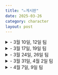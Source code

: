 ```yaml
---
title: "✏️게시판"
date: 2025-03-26
category: character
layout: post
---
```


<details>
    <summary> - 3월 10일, 12일 팀 </summary>
    <div markdown="1">
    
    1조 : 장호진, 이아라, 안정현
    
    2조 : 이은빈, 박민찬, 김진우
    
    3조 : 박지용, 조용현, 이도현
    
    4조 : 구본윤, 김도예, 엄재현
    
    5조 : 김누리, 권관우
</div>
    <img src="/assets/1week.png" alt="1주차 모둠">
</details>

<details>
    <summary> - 3월 17일, 19일 팀 </summary>
    <div markdown="1">
    
    1조 : 박지용, 구본윤, 김누리
    
    2조 : 장호진, 엄재현
    
    3조 : 이도현, 권관우, 김도예
    
    4조 : 김진우, 이아라, 조용현
    
    5조 : 박민찬, 안정현
</div>
    <img src="/assets/2week.png" alt="2주차 모둠">
</details>

<details>
    <summary> - 3월 24일, 26일 팀 </summary>
    <div markdown="1">
    
    1조 : 박민찬, 조용현, 구본윤
    
    2조 : 박지용, 권관우, 안정현
    
    3조 : 김진우, 장호진, 김누리
    
    4조 : 이도현, 엄재현
    
    5조 : 이아라, 김도예
</div>
    <img src="/assets/3week.png" alt="3주차 모둠">
</details>

<details>
    <summary> - 3월 31일, 4월 2일 팀 </summary>
    <div markdown="1">
    
    1조 : 이도현, 이아라, 김누리
    
    2조 : 조용현, 김도예, 박민찬
    
    3조 : 안정현, 권관우, 엄재현
    
    4조 : 구본윤, 장호진, 박지용
    
</div>
    <img src="/assets/4week.png" alt="4주차 모둠">
</details>

<details>
    <summary> - 4월 7일, 9일 팀 </summary>
    <div markdown="1">
    
    1조 : 김도예, 구본윤, 이도현
    
    2조 : 박지용, 이아라, 엄재현
    
    3조 : 김누리, 박민찬, 안정현
    
    4조 : 권관우, 조용현, 장호진진
    
</div>
    <img src="/assets/5week.png" alt="5주차 모둠">
</details>
